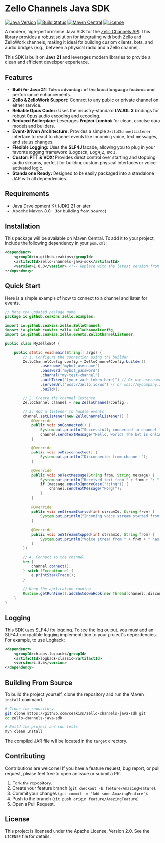 # Zello Channels Java SDK

[![Java Version](https://img.shields.io/badge/Java-21-blue.svg)](https://www.oracle.com/java/technologies/javase/21-relnote-issues.html)
[![Build Status](https://github.com/ceakins/zello-channels-java-sdk/actions/workflows/maven.yml/badge.svg)](https://github.com/ceakins/zello-channels-java-sdk/actions)
[![Maven Central](https://img.shields.io/maven-central/v/io.github.ceakins/zello-channels-java-sdk.svg?label=Maven%20Central)](https://search.maven.org/search?q=g:io.github.ceakins%20AND%20a:zello-channels-java-sdk)
[![License](https://img.shields.io/badge/License-Apache_2.0-blue.svg)](https://opensource.org/licenses/Apache-2.0)

A modern, high-performance Java SDK for the [Zello Channels API](https://github.com/zelloptt/zello-channel-api/blob/master/API.md). This library provides a robust solution for integrating with both Zello and ZelloWork channels, making it ideal for building custom clients, bots, and audio bridges (e.g., between a physical radio and a Zello channel).

This SDK is built on **Java 21** and leverages modern libraries to provide a clean and efficient developer experience.

## Features

*   **Built for Java 21:** Takes advantage of the latest language features and performance enhancements.
*   **Zello & ZelloWork Support:** Connect to any public or private channel on either service.
*   **Reliable Opus Codec:** Uses the industry-standard **LWJGL 3** bindings for robust Opus audio encoding and decoding.
*   **Reduced Boilerplate:** Leverages **Project Lombok** for clean, concise data models and builders.
*   **Event-Driven Architecture:** Provides a simple `ZelloChannelListener` interface to react to channel events like incoming voice, text messages, and status changes.
*   **Flexible Logging:** Uses the **SLF4J** facade, allowing you to plug in your favorite logging framework (Logback, Log4j2, etc.).
*   **Custom PTT & VOX:** Provides direct control over starting and stopping audio streams, perfect for building custom physical interfaces or voice-activated logic.
*   **Standalone Ready:** Designed to be easily packaged into a standalone JAR with all dependencies.

## Requirements

*   Java Development Kit (JDK) 21 or later
*   Apache Maven 3.6+ (for building from source)

## Installation

This package will be available on Maven Central. To add it to your project, include the following dependency in your `pom.xml`:

```xml
<dependency>
    <groupId>io.github.ceakins</groupId>
    <artifactId>zello-channels-java-sdk</artifactId>
    <version>1.0.0</version> <!-- Replace with the latest version from Maven Central -->
</dependency>
```

## Quick Start

Here is a simple example of how to connect to a channel and listen for events.

```java
// Note the updated package name
package io.github.ceakins.zello.examples;

import io.github.ceakins.zello.ZelloChannel;
import io.github.ceakins.zello.ZelloChannelConfig;
import io.github.ceakins.zello.events.ZelloChannelListener;

public class MyZelloBot {

    public static void main(String[] args) {
        // 1. Configure the connection using the builder
        ZelloChannelConfig config = ZelloChannelConfig.builder()
                .username("mybot_username")
                .password("mybot_password")
                .channel("my-test-channel")
                .authToken("[your_auth_token_here]") // Or use username/password
                .serverUrl("wss://zello.io/ws") // or wss://mycompany.zellowork.com/ws for ZelloWork
                .build();
        
        // 2. Create the channel instance
        ZelloChannel channel = new ZelloChannel(config);

        // 3. Add a listener to handle events
        channel.setListener(new ZelloChannelListener() {
            @Override
            public void onConnected() {
                System.out.println("Successfully connected to channel!");
                channel.sendTextMessage("Hello, world! The bot is online.");
            }

            @Override
            public void onDisconnected() {
                System.out.println("Disconnected from channel.");
            }

            @Override
            public void onTextMessage(String from, String message) {
                System.out.println("Received text from " + from + ": " + message);
                if (message.equalsIgnoreCase("!ping")) {
                    channel.sendTextMessage("Pong!");
                }
            }
            
            @Override
            public void onStreamStarted(int streamId, String from) {
                System.out.println("Incoming voice stream started from " + from);
            }
            
            @Override
            public void onStreamStopped(int streamId, String from) {
                System.out.println("Voice stream from " + from + " has ended.");
            }
        });

        // 4. Connect to the channel
        try {
            channel.connect();
        } catch (Exception e) {
            e.printStackTrace();
        }

        // Keep the application running
        Runtime.getRuntime().addShutdownHook(new Thread(channel::disconnect));
    }
}
```

## Logging

This SDK uses SLF4J for logging. To see the log output, you must add an SLF4J-compatible logging implementation to your project's dependencies. For example, to use Logback:

```xml
<dependency>
    <groupId>ch.qos.logback</groupId>
    <artifactId>logback-classic</artifactId>
    <version>1.5.6</version>
</dependency>
```

## Building From Source

To build the project yourself, clone the repository and run the Maven `install` command.

```bash
# Clone the repository
git clone https://github.com/ceakins/zello-channels-java-sdk.git
cd zello-channels-java-sdk

# Build the project and run tests
mvn clean install
```

The compiled JAR file will be located in the `target` directory.

## Contributing

Contributions are welcome! If you have a feature request, bug report, or pull request, please feel free to open an issue or submit a PR.

1.  Fork the repository.
2.  Create your feature branch (`git checkout -b feature/AmazingFeature`).
3.  Commit your changes (`git commit -m 'Add some AmazingFeature'`).
4.  Push to the branch (`git push origin feature/AmazingFeature`).
5.  Open a Pull Request.

## License

This project is licensed under the Apache License, Version 2.0. See the `LICENSE` file for details.
```